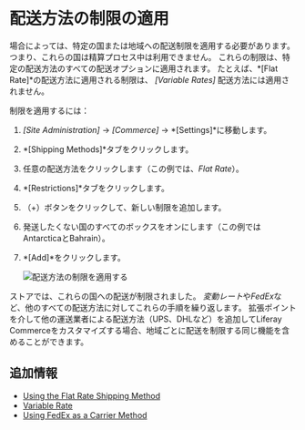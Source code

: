 # 配送方法の制限の適用

場合によっては、特定の国または地域への配送制限を適用する必要があります。 つまり、これらの国は精算プロセス中は利用できません。 これらの制限は、特定の配送方法のすべての配送オプションに適用されます。 たとえば、*[Flat Rate]*の配送方法に適用される制限は、 *[Variable Rates]* 配送方法には適用されません。

制限を適用するには：

1.  *[Site Administration]* → *[Commerce]* → *[Settings]*に移動します。

2.  *[Shipping Methods]*タブをクリックします。

3.  任意の配送方法をクリックします（この例では、*Flat Rate*）。

4.  *[Restrictions]*タブをクリックします。

5.  （+）ボタンをクリックして、新しい制限を追加します。

6.  発送したくない国のすべてのボックスをオンにします（この例ではAntarcticaとBahrain）。

7.  *[Add]*をクリックします。

    ![配送方法の制限を適用する](./applying-shipping-method-restrictions/images/01.png)

ストアでは、これらの国への配送が制限されました。 *変動レート*や*FedEx*など、他のすべての配送方法に対してこれらの手順を繰り返します。 拡張ポイントを介して他の運送業者による配送方法（UPS、DHLなど）を追加してLiferay Commerceをカスタマイズする場合、地域ごとに配送を制限する同じ機能を含めることができます。

## 追加情報

  - [Using the Flat Rate Shipping Method](./using-the-flat-rate-shipping-method.md)
  - [Variable Rate](./using-the-variable-rate-shipping-method.md)
  - [Using FedEx as a Carrier Method](./using-fedex-as-a-carrier-method.md)
